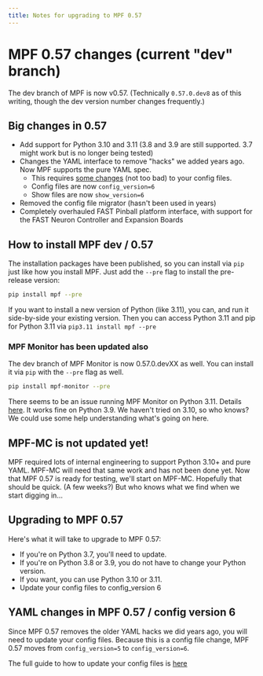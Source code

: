 ```yaml
---
title: Notes for upgrading to MPF 0.57
---
```


# MPF 0.57 changes (current "dev" branch)

The dev branch of MPF is now v0.57. (Technically `0.57.0.dev8` as of this writing, though the dev version number changes frequently.)

## Big changes in 0.57

* Add support for Python 3.10 and 3.11 (3.8 and 3.9 are still supported. 3.7 might work but is no longer being tested)
* Changes the YAML interface to remove "hacks" we added years ago. Now MPF supports the pure YAML spec.
    * This requires [some changes](../config/instructions/config_v6.md) (not too bad) to your config files.
    * Config files are now `config_version=6`
    * Show files are now `show_version=6`
* Removed the config file migrator (hasn't been used in years)
* Completely overhauled FAST Pinball platform interface, with support for the FAST Neuron Controller and Expansion Boards

## How to install MPF dev / 0.57

The installation packages have been published, so you can install via `pip` just like how you install MPF. Just add the `--pre` flag to install the pre-release version:

``` bash
pip install mpf --pre
```

If you want to install a new version of Python (like 3.11), you can, and run it side-by-side your existing version. Then you can access Python 3.11 and pip for Python 3.11 via `pip3.11 install mpf --pre`

### MPF Monitor has been updated also

The dev branch of MPF Monitor is now 0.57.0.devXX as well. You can install it via `pip` with the `--pre` flag as well.

``` bash
pip install mpf-monitor --pre
```

There seems to be an issue running MPF Monitor on Python 3.11. Details [here](https://github.com/missionpinball/mpf-monitor/issues/41). It works fine on Python 3.9. We haven't tried on 3.10, so who knows? We could use some help understanding what's going on here.

## MPF-MC is not updated yet!

MPF required lots of internal engineering to support Python 3.10+ and pure YAML. MPF-MC will need that same work and has not been done yet. Now that MPF 0.57 is
ready for testing, we'll start on MPF-MC. Hopefully that should be quick. (A few weeks?) But who knows what we find when we start digging in...

## Upgrading to MPF 0.57

Here's what it will take to upgrade to MPF 0.57:

* If you're on Python 3.7, you'll need to update.
* If you're on Python 3.8 or 3.9, you do not have to change your Python version.
* If you want, you can use Python 3.10 or 3.11.
* Update your config files to config_version 6

## YAML changes in MPF 0.57 / config version 6

Since MPF 0.57 removes the older YAML hacks we did years ago, you will need to update your config files. Because this is a config file change, MPF 0.57 moves from `config_version=5` to `config_version=6`.

The full guide to how to update your config files is [here](../config/instructions/config_v6.md)
